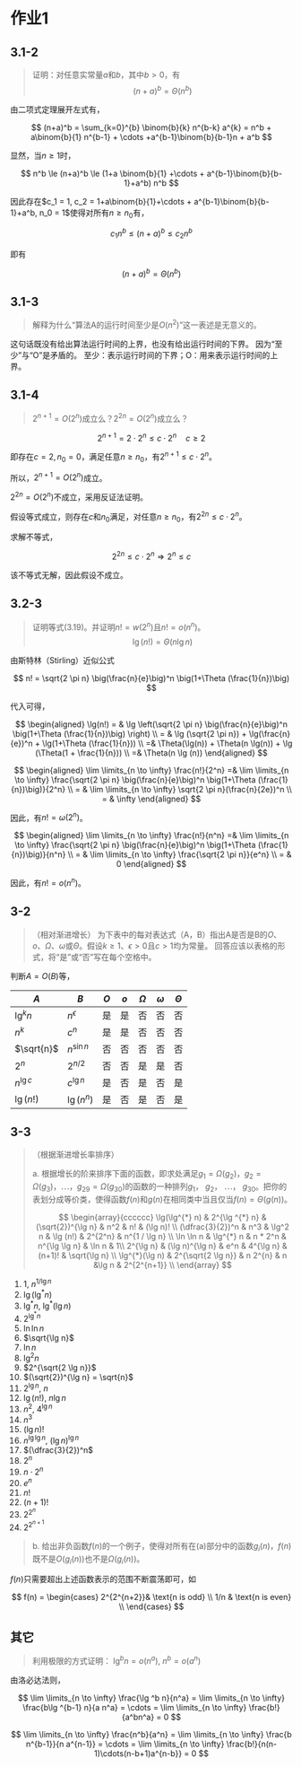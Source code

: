 # 作业1

## 3.1-2

> 证明：对任意实常量$a$和$b$，其中$b>0$，有
> $$
> (n+a)^b = \Theta(n^b)
> $$

由二项式定理展开左式有，

$$
(n+a)^b = \sum_{k=0}^{b} \binom{b}{k} n^{b-k} a^{k} = n^b + a\binom{b}{1} n^{b-1} + \cdots +a^{b-1}\binom{b}{b-1}n + a^b  
$$

显然，当$n\ge 1$时，

$$
n^b \le (n+a)^b \le (1+a \binom{b}{1} +\cdots + a^{b-1}\binom{b}{b-1}+a^b) n^b
$$

因此存在$c_1 = 1, c_2 = 1+a\binom{b}{1}+\cdots + a^{b-1}\binom{b}{b-1}+a^b, n_0 = 1$使得对所有$n \ge n_0$有，

$$
c_1 n^b \le (n+a)^b \le c_2 n^b
$$

即有

$$
(n+a)^b = \Theta(n^b)
$$

## 3.1-3

> 解释为什么“算法A的运行时间至少是$O(n^2)$”这一表述是无意义的。

这句话既没有给出算法运行时间的上界，也没有给出运行时间的下界。
因为“至少”与“O”是矛盾的。
至少：表示运行时间的下界；O：用来表示运行时间的上界。

## 3.1-4

> $2^{n+1}=O(2^n)$成立么？$2^{2n}=O(2^n)$成立么？

$$
2^{n+1} = 2 \cdot 2^n \le c \cdot 2^n \quad c \ge 2
$$

即存在$c=2, n_0 = 0$，满足任意$n \ge n_0$，有$2^{n+1} \le c \cdot 2^n$。

所以，$2^{n+1}=O(2^n)$成立。

$2^{2n}=O(2^n)$不成立，采用反证法证明。

假设等式成立，则存在$c$和$n_0$满足，对任意$n \ge n_0$，有$2^{2n} \le c \cdot 2^n$。

求解不等式，

$$
2^{2n} \le c \cdot 2^n \Rightarrow 2^n \le c
$$

该不等式无解，因此假设不成立。

## 3.2-3

> 证明等式(3.19)。并证明$n! = w(2^n)$且$n! = o(n^n)$。
> $$
> \lg (n!) = \Theta(n \lg n) \tag{3.19}
> $$

由斯特林（Stirling）近似公式

$$
n! = \sqrt{2 \pi n} \big(\frac{n}{e}\big)^n \big(1+\Theta (\frac{1}{n})\big)
$$

代入可得，

$$
\begin{aligned}
\lg(n!) = & \lg \left(\sqrt{2 \pi n} \big(\frac{n}{e}\big)^n \big(1+\Theta (\frac{1}{n})\big) \right) \\
= & \lg (\sqrt{2 \pi n}) + \lg(\frac{n}{e})^n + \lg(1+\Theta (\frac{1}{n})) \\
=& \Theta(\lg(n)) + \Theta(n \lg(n)) + \lg (\Theta(1 + \frac{1}{n})) \\
=& \Theta(n \lg (n))
\end{aligned}
$$

$$
\begin{aligned}
\lim \limits_{n \to \infty} \frac{n!}{2^n} =& \lim \limits_{n \to \infty}
\frac{\sqrt{2 \pi n} \big(\frac{n}{e}\big)^n \big(1+\Theta (\frac{1}{n})\big)}{2^n} \\
= & \lim \limits_{n \to \infty} \sqrt{2 \pi n}(\frac{n}{2e})^n \\
= & \infty
\end{aligned}
$$

因此，有$n! = \omega(2^n)$。

$$
\begin{aligned}
\lim \limits_{n \to \infty} \frac{n!}{n^n} =& \lim \limits_{n \to \infty}
\frac{\sqrt{2 \pi n} \big(\frac{n}{e}\big)^n \big(1+\Theta (\frac{1}{n})\big)}{n^n} \\
= & \lim \limits_{n \to \infty} \frac{\sqrt{2 \pi n}}{e^n} \\
= & 0
\end{aligned}
$$

因此，有$n! = o(n^n)$。

## 3-2

> （相对渐进增长）
> 为下表中的每对表达式（A，B）指出A是否是B的$O$、$o$、$\Omega$、$\omega$或$\Theta$。假设$k\ge1$、$\epsilon \gt 0$且$c\gt 1$均为常量。
> 回答应该以表格的形式，将“是”或“否”写在每个空格中。

判断$A=O(B)$等，

| $A$         | $B$            | $O$ | $o$ | $\Omega$ | $\omega$ | $\Theta$ |
| ----------- | -------------- | --- | --- | -------- | -------- | -------- |
| $\lg^k n$   | $n^{\epsilon}$ | 是  | 是  | 否       | 否       | 否       |
| $n^k$       | $c^n$          | 是  | 是  | 否       | 否       | 否       |
| $\sqrt{n}$  | $n^{\sin n}$   | 否  | 否  | 否       | 否       | 否       |
| $2^n$       | $2^{n/2}$      | 否  | 否  | 是       | 是       | 否       |
| $n^{\lg c}$ | $c^{\lg n}$    | 是  | 否  | 是       | 否       | 是       |
| $\lg (n!)$  | $\lg (n^n)$    | 是  | 否  | 是       | 否       | 是       |

## 3-3

> （根据渐进增长率排序）
>
> a. 根据增长的阶来排序下面的函数，即求处满足$g_1=\Omega(g_2)$，$g_2 = \Omega(g_3)$，$\cdots$，$g_{29} = \Omega(g_{30})$的函数的一种排列$g_1$， $g_2$， $\cdots$， $g_{30}$。把你的表划分成等价类，使得函数$f(n)$和$g(n)$在相同类中当且仅当$f(n)=\Theta(g(n))$。
>
>$$
>\begin{array}{cccccc}
>\lg(\lg^{*} n) & 2^{\lg ^{*} n} & (\sqrt{2})^{\lg n} & n^2 & n! & (\lg n)! \\
>(\dfrac{3}{2})^n &  n^3 & \lg^2 n & \lg (n!) & 2^{2^n} & n^{1 / \lg n} \\
>\ln \ln n & \lg^{*} n & n * 2^n & n^{\lg \lg n} & \ln n & 1\\
> 2^{\lg n} & (\lg n)^{\lg n} & e^n & 4^{\lg n} & (n+1)! & \sqrt{\lg n} \\
> \lg^{*}(\lg n) & 2^{\sqrt{2 \lg n}} & n 2^{n} & n &\lg n & 2^{2^{n+1}} \\
>\end{array}
>$$

1. 1, $n^{1/\lg n}$
2. $\lg(\lg^{*} n)$
3. $\lg^{*} n$, $\lg^{*}(\lg n)$
4. $2^{\lg ^{*} n}$
5. $\ln \ln n$
6. $\sqrt{\lg n}$
7. $\ln n$
8. $\lg^2 n$
9. $2^{\sqrt{2 \lg n}}$
10. $(\sqrt{2})^{\lg n} = \sqrt{n}$
11. $2^{\lg n}$, $n$
12. $\lg(n!)$, $n \lg n$
13. $n^2$, $4^{\lg n}$
14. $n^3$
15. $(\lg n)!$
16. $n^{\lg \lg n}$, $(\lg n)^{\lg n}$
17. $(\dfrac{3}{2})^n$
18. $2^{n}$
19. $n \cdot 2^n$
20. $e^n$
21. $n!$
22. $(n+1)!$
23. $2^{2^n}$
24. $2^{2^{n+1}}$

> b. 给出非负函数$f(n)$的一个例子，使得对所有在(a)部分中的函数$g_i(n)$，$f(n)$既不是$O(g_i(n))$也不是$\Omega(g_i(n))$。

$f(n)$只需要超出上述函数表示的范围不断震荡即可，如

$$
f(n) =
\begin{cases}
2^{2^{n+2}}& \text{n is odd} \\
1/n & \text{n is even} \\
\end{cases}
$$

## 其它

> 利用极限的方式证明：
> $\lg^b n = o(n^a)$, $n^b = o(a^n)$

由洛必达法则，

$$
\lim \limits_{n \to \infty} \frac{\lg ^b n}{n^a} = \lim \limits_{n \to \infty} \frac{b\lg ^{b-1} n}{a n^a} = \cdots =  \lim \limits_{n \to \infty} \frac{b!}{a^bn^a} = 0
$$

$$
\lim \limits_{n \to \infty} \frac{n^b}{a^n} = \lim \limits_{n \to \infty} \frac{b n^{b-1}}{n a^{n-1}} = \cdots = \lim \limits_{n \to \infty} \frac{b!}{n(n-1)\cdots(n-b+1)a^{n-b}} = 0
$$
